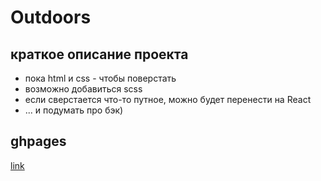# Outdoors
## краткое описание проекта
- пока html и css - чтобы поверстать
- возможно добавиться scss
- если сверстается что-то путное, можно будет перенести на React
- ... и подумать про бэк)

## ghpages
[link](https://abr-ya.github.io/html-outdoors/)
